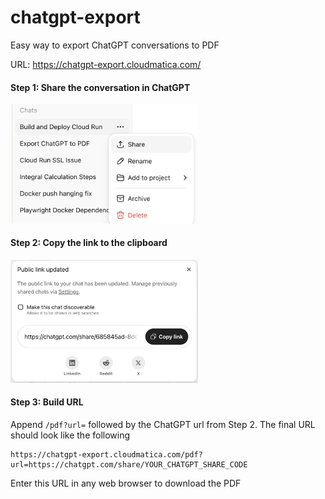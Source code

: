 # chatgpt-export

Easy way to export ChatGPT conversations to PDF

URL: https://chatgpt-export.cloudmatica.com/

#### Step 1: Share the conversation in ChatGPT

<img src="media/share-menu.png" width="300px" />

#### Step 2: Copy the link to the clipboard

<img src="media/copy-link.png" width="300px">

#### Step 3: Build URL

Append `/pdf?url=` followed by the ChatGPT url from Step 2. The final URL should look like the following

```
https://chatgpt-export.cloudmatica.com/pdf?url=https://chatgpt.com/share/YOUR_CHATGPT_SHARE_CODE
```

Enter this URL in any web browser to download the PDF
